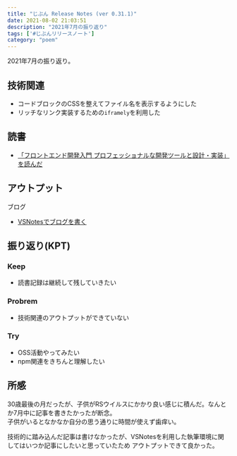 ```yaml
---
title: "じぶん Release Notes (ver 0.31.1)"
date: 2021-08-02 21:03:51
description: "2021年7月の振り返り"
tags: ['#じぶんリリースノート']
category: "poem"
---
```

2021年7月の振り返り。  

## 技術関連
- コードブロックのCSSを整えてファイル名を表示するようにした
- リッチなリンク実装するための`iframely`を利用した


## 読書
- [「フロントエンド開発入門 プロフェッショナルな開発ツールと設計・実装」を読んだ](https://yoshiba.dev/2021/07/06--read-frontend-develop-introduction/)


## アウトプット
ブログ
- [VSNotesでブログを書く](https://yoshiba.dev/2021/07/13--write-with-vsnotes/)


## 振り返り(KPT)
### Keep
- 読書記録は継続して残していきたい


### Probrem
- 技術関連のアウトプットができていない


### Try
- OSS活動やってみたい
- npm関連をきちんと理解したい


## 所感
30歳最後の月だったが、子供がRSウイルスにかかり良い感じに積んだ。なんとか7月中に記事を書きたかったが断念。  
子供がいるとなかなか自分の思う通りに時間が使えず歯痒い。  

技術的に踏み込んだ記事は書けなかったが、VSNotesを利用した執筆環境に関してはいつか記事にしたいと思っていたため
アウトプットできて良かった。



